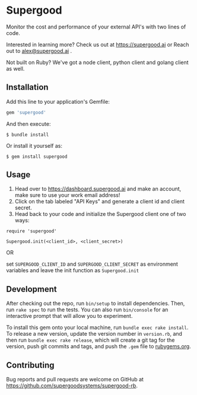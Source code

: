 # Supergood

Monitor the cost and performance of your external API's with two lines of code. 

Interested in learning more? Check us out at https://supergood.ai or Reach out to alex@supergood.ai .

Not built on Ruby? We've got a node client, python client and golang client as well.

## Installation

Add this line to your application's Gemfile:

```ruby
gem 'supergood'
```

And then execute:

    $ bundle install

Or install it yourself as:

    $ gem install supergood

## Usage

1. Head over to https://dashboard.supergood.ai and make an account, make sure to use your work email address!
2. Click on the tab labeled "API Keys" and generate a client id and client secret.
3. Head back to your code and initialize the Supergood client one of two ways:

```
require 'supergood'

Supergood.init(<client_id>, <client_secret>)
```
OR

set `SUPERGOOD_CLIENT_ID` and `SUPERGOOD_CLIENT_SECRET` as environment variables and leave the init function as `Supergood.init` 


## Development

After checking out the repo, run `bin/setup` to install dependencies. Then, run `rake spec` to run the tests. You can also run `bin/console` for an interactive prompt that will allow you to experiment.

To install this gem onto your local machine, run `bundle exec rake install`. To release a new version, update the version number in `version.rb`, and then run `bundle exec rake release`, which will create a git tag for the version, push git commits and tags, and push the `.gem` file to [rubygems.org](https://rubygems.org).

## Contributing

Bug reports and pull requests are welcome on GitHub at https://github.com/supergoodsystems/supergood-rb.

